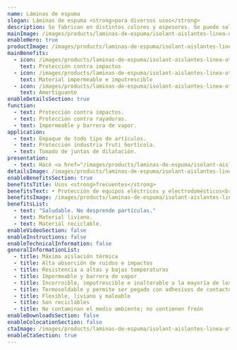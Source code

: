 ```yaml
---
name: Láminas de espuma
slogan: Láminas de espuma <strong>para diversos usos</strong>
description: Se fabrican en distintos colores y espesores. Se puede solicitar con terminación con film de poliéster, film aluminizado y foil de aluminio puro.
mainImage: /images/products/laminas-de-espuma/isolant-aislantes-linea-otros-usos-laminas-de-espuma-imagen-principal.jpg
enableHero: true
productImage: /images/products/laminas-de-espuma/isolant-aislantes-linea-otros-usos-laminas-de-espuma-producto-rollo.png
mainBenefits:
  - icon: /images/products/laminas-de-espuma/isolant-aislantes-linea-otros-usos-laminas-de-espuma-beneficio-1.svg
    text: Protección contra impactos
  - icon: /images/products/laminas-de-espuma/isolant-aislantes-linea-otros-usos-laminas-de-espuma-beneficio-2.svg
    text: Material impermeable e imputrescible
  - icon: /images/products/laminas-de-espuma/isolant-aislantes-linea-otros-usos-laminas-de-espuma-beneficio-3.svg
    text: Amortiguante
enableDetailsSection: true
function:
  - text: Protección contra impactos.
  - text: Protección contra rayaduras.
  - text: Impermeable y barrera de vapor.
application:
  - text: Empaque de todo tipo de artículos.
  - text: Protección industria fruti hortícola.
  - text: Tomado de juntas de dilatación.
presentation:
  - text: Hacé <a href="/images/products/laminas-de-espuma/isolant-aislantes-linea-otros-usos-laminas-de-espuma-presentaciones.png" target="_blank" rel="noopener noreferrer" class="font-bold">click acá</a> para ver todas las presentaciones disponibles
detailsImage: /images/products/laminas-de-espuma/isolant-aislantes-linea-otros-usos-laminas-de-espuma-imagen-detalle.jpg
enableBenefitsSection: true
benefitsTitle: Usos <strong>frecuentes</strong>
benefitsText: • Protección de equipos eléctricos y electrodomésticos<br />• Confección de bolsos térmicos<br />• Embalajes y porta objetos con fines de protección mecánica y anti abrasivos
benefitsImage: /images/products/laminas-de-espuma/isolant-aislantes-linea-otros-usos-laminas-de-espuma-beneficio-exclusivo.jpg
benefitsList:
  - text: "Saludable. No desprende partículas."
  - text: Material liviano.
  - text: Material reciclable.
enableVideoSection: false
enableInstructions: false
enableTechnicalInformation: false
generalInformationList:
  - title: Máxima aislación térmica
  - title: Alta absorción de ruidos e impactos
  - title: Resistencia a altas y bajas temperaturas
  - title: Impermeable y barrera de vapor
  - title: Incorroible, imputrescible e inalterable a la mayoría de los agentes químicos
  - title: Termosoldable y permite ser pegado con adhesivos de contacto
  - title: Flexible, liviano y maleable
  - title: Son reciclables
  - title: No contaminan el medio ambiente; no contienen freón
enableDownloadsSection: false
enableColocationSection: false
ctaImage: /images/products/laminas-de-espuma/isolant-aislantes-linea-otros-usos-laminas-de-espuma-cta.jpg
enableCtaSection: true
---
```

